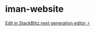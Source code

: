 # iman-website

[Edit in StackBlitz next generation editor ⚡️](https://stackblitz.com/~/github.com/CaptainSapphire/iman-website)